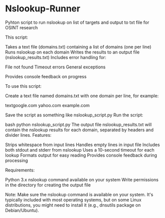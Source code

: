 # Nslookup-Runner
Pyhton script to run nslookup on list of targets and output to txt file for OSINT research

This script:

Takes a text file (domains.txt) containing a list of domains (one per line)
Runs nslookup on each domain
Writes the results to an output file (nslookup_results.txt)
Includes error handling for:

File not found
Timeout errors
General exceptions


Provides console feedback on progress

To use this script:

Create a text file named domains.txt with one domain per line, for example:

textgoogle.com
yahoo.com
example.com

Save the script as something like nslookup_script.py
Run the script:

bash python nslookup_script.py
The output file nslookup_results.txt will contain the nslookup results for each domain, separated by headers and divider lines.
Features:

Strips whitespace from input lines
Handles empty lines in input file
Includes both stdout and stderr from nslookup
Uses a 10-second timeout for each lookup
Formats output for easy reading
Provides console feedback during processing

Requirements:

Python 3.x
nslookup command available on your system
Write permissions in the directory for creating the output file

Note: Make sure the nslookup command is available on your system. It's typically included with most operating systems, but on some Linux distributions, you might need to install it (e.g., dnsutils package on Debian/Ubuntu).

